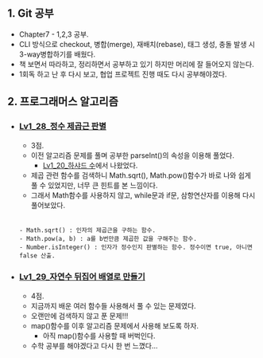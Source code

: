 ## 1. Git 공부
- Chapter7 - 1,2,3 공부.
- CLI 방식으로 checkout, 병합(merge), 재배치(rebase), 태그 생성, 충돌 발생 시 3-way병합하기를 배웠다.
- 책 보면서 따라하고, 정리하면서 공부하고 있기 하지만 머리에 잘 들어오지 않는다.
- 1회독 하고 난 후 다시 보고, 협업 프로젝트 진행 때도 다시 공부해야겠다.


## 2. 프로그래머스 알고리즘
- ### [Lv1_28_정수 제곱근 판별](https://github.com/EunJaePark/algorithm/blob/master/Lv1_28_%EC%A0%95%EC%88%98%20%EC%A0%9C%EA%B3%B1%EA%B7%BC%20%ED%8C%90%EB%B3%84.html)
  - 3점. 
  - 이전 알고리즘 문제를 풀며 공부한 parseInt()의 속성을 이용해 풀었다.
    - [Lv1_20_하샤드 수](https://github.com/EunJaePark/TIL/blob/master/2020%EB%85%84%206%EC%9B%94/200609.md)에서 나왔었다.
  - 제곱 관련 함수를 검색하니 Math.sqrt(), Math.pow()함수가 바로 나와 쉽게 풀 수 있었지만, 너무 큰 힌트를 본 느낌이다.
  - 그래서 Math함수를 사용하지 않고, while문과 if문, 삼항연산자를 이용해 다시 풀어보았다.
  <br/> 

  ```
  - Math.sqrt() : 인자의 제곱근을 구하는 함수.
  - Math.pow(a, b) : a를 b번만큼 제곱한 값을 구해주는 함수.
  - Number.isInteger() : 인자가 정수인지 판별하는 함수. 정수이면 true, 아니면 false 산출.
  ```

- ### [Lv1_29_자연수 뒤집어 배열로 만들기](https://github.com/EunJaePark/algorithm/blob/master/Lv1_29_%EC%9E%90%EC%97%B0%EC%88%98%20%EB%92%A4%EC%A7%91%EC%96%B4%20%EB%B0%B0%EC%97%B4%EB%A1%9C%20%EB%A7%8C%EB%93%A4%EA%B8%B0.html)
  - 4점. 
  - 지금까지 배운 여러 함수들 사용해서 풀 수 있는 문제였다.
  - 오랜만에 검색하지 않고 푼 문제!!!
  - map()함수를 이후 알고리즘 문제에서 사용해 보도록 하자.
    - 아직 map()함수를 사용할 때 버벅인다.
  - 수학 공부를 해야겠다고 다시 한 번 느꼈다...
  
  
  
  
